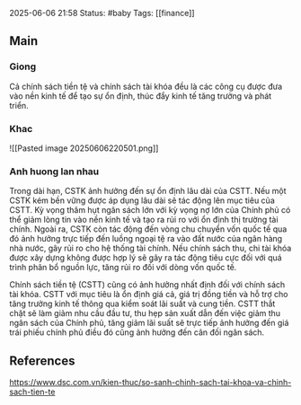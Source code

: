 2025-06-06 21:58
Status: #baby
Tags: [[finance]]
## Main

### Giong

Cả chính sách tiền tệ và chính sách tài khóa đều là các công cụ được đưa vào nền kinh tế để tạo sự ổn định, thúc đẩy kinh tế tăng trưởng và phát triển.
### Khac
![[Pasted image 20250606220501.png]]

### Anh huong lan nhau
Trong dài hạn, CSTK ảnh hưởng đến sự ổn định lâu dài của CSTT. Nếu một CSTK kém bền vững được áp dụng lâu dài sẽ tác động lên mục tiêu của CSTT. Kỳ vọng thâm hụt ngân sách lớn với kỳ vọng nợ lớn của Chính phủ có thể giảm lòng tin vào nền kinh tế và tạo ra rủi ro với ổn định thị trường tài chính. Ngoài ra, CSTK còn tác động đến vòng chu chuyển vốn quốc tế qua đó ảnh hưởng trực tiếp đến luồng ngoại tệ ra vào đất nước của ngân hàng nhà nước, gây rủi ro cho hệ thống tài chính. Nếu chính sách thu, chi tài khóa được xây dựng không được hợp lý sẽ gây ra tác động tiêu cực đối với quá trình phân bổ nguồn lực, tăng rủi ro đối với dòng vốn quốc tế.

Chính sách tiền tệ (CSTT) cũng có ảnh hưởng nhất định đối với chính sách tài khóa. CSTT với mục tiêu là ổn định giá cả, giá trị đồng tiền và hỗ trợ cho tăng trưởng kinh tế thông qua kiểm soát lãi suất và cung tiền. CSTT thắt chặt sẽ làm giảm nhu cầu đầu tư, thu hẹp sản xuất dẫn đến việc giảm thu ngân sách của Chính phủ, tăng giảm lãi suất sẽ trực tiếp ảnh hưởng đến giá trái phiếu chính phủ điều đó cũng ảnh hưởng đến cân đối ngân sách.
## References
https://www.dsc.com.vn/kien-thuc/so-sanh-chinh-sach-tai-khoa-va-chinh-sach-tien-te